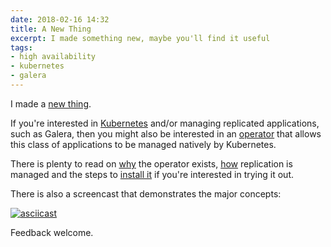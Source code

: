 ```yaml
---
date: 2018-02-16 14:32
title: A New Thing
excerpt: I made something new, maybe you'll find it useful
tags:
- high availability
- kubernetes
- galera
---
```


I made a [new thing](https://github.com/beekhof/rss-operator).

If you're interested in [Kubernetes](https://kubernetes.io) and/or managing
replicated applications, such as Galera, then you might also be interested in
an [operator](https://coreos.com/blog/introducing-operators.html) that allows
this class of applications to be managed natively by Kubernetes.

There is plenty to read on [why](https://github.com/beekhof/rss-operator/doc/Rationale.md)
the operator exists, [how](https://github.com/beekhof/rss-operator/doc/design/replication.md)
replication is managed and the steps to [install it](https://github.com/beekhof/rss-operator//doc/user/install_guide.md)
if you're interested in trying it out.

There is also a screencast that demonstrates the major concepts:

[![asciicast](https://asciinema.org/a/164903.png)](https://asciinema.org/a/164903)

Feedback welcome.
